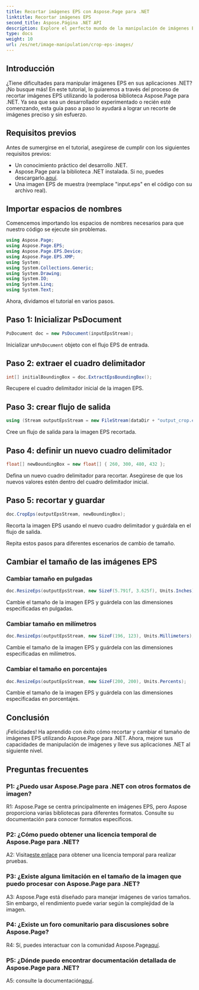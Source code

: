 ```yaml
---
title: Recortar imágenes EPS con Aspose.Page para .NET
linktitle: Recortar imágenes EPS
second_title: Aspose.Página .NET API
description: Explore el perfecto mundo de la manipulación de imágenes EPS en .NET con Aspose.Page. Recorta y cambia el tamaño de las imágenes sin esfuerzo para obtener resultados sorprendentes.
type: docs
weight: 10
url: /es/net/image-manipulation/crop-eps-images/
---
```

## Introducción

¿Tiene dificultades para manipular imágenes EPS en sus aplicaciones .NET? ¡No busque más! En este tutorial, lo guiaremos a través del proceso de recortar imágenes EPS utilizando la poderosa biblioteca Aspose.Page para .NET. Ya sea que sea un desarrollador experimentado o recién esté comenzando, esta guía paso a paso lo ayudará a lograr un recorte de imágenes preciso y sin esfuerzo.

## Requisitos previos

Antes de sumergirse en el tutorial, asegúrese de cumplir con los siguientes requisitos previos:

- Un conocimiento práctico del desarrollo .NET.
-  Aspose.Page para la biblioteca .NET instalada. Si no, puedes descargarlo.[aquí](https://releases.aspose.com/page/net/).
- Una imagen EPS de muestra (reemplace "input.eps" en el código con su archivo real).

## Importar espacios de nombres

Comencemos importando los espacios de nombres necesarios para que nuestro código se ejecute sin problemas. 

```csharp
using Aspose.Page;
using Aspose.Page.EPS;
using Aspose.Page.EPS.Device;
using Aspose.Page.EPS.XMP;
using System;
using System.Collections.Generic;
using System.Drawing;
using System.IO;
using System.Linq;
using System.Text;
```

Ahora, dividamos el tutorial en varios pasos.

## Paso 1: Inicializar PsDocument

```csharp
PsDocument doc = new PsDocument(inputEpsStream);
```

 Inicializar un`PsDocument` objeto con el flujo EPS de entrada.

## Paso 2: extraer el cuadro delimitador

```csharp
int[] initialBoundingBox = doc.ExtractEpsBoundingBox();
```

Recupere el cuadro delimitador inicial de la imagen EPS.

## Paso 3: crear flujo de salida

```csharp
using (Stream outputEpsStream = new FileStream(dataDir + "output_crop.eps", FileMode.Create, FileAccess.Write))
```

Cree un flujo de salida para la imagen EPS recortada.

## Paso 4: definir un nuevo cuadro delimitador

```csharp
float[] newBoundingBox = new float[] { 260, 300, 480, 432 };
```

Defina un nuevo cuadro delimitador para recortar. Asegúrese de que los nuevos valores estén dentro del cuadro delimitador inicial.

## Paso 5: recortar y guardar

```csharp
doc.CropEps(outputEpsStream, newBoundingBox);
```

Recorta la imagen EPS usando el nuevo cuadro delimitador y guárdala en el flujo de salida.

Repita estos pasos para diferentes escenarios de cambio de tamaño.

## Cambiar el tamaño de las imágenes EPS

### Cambiar tamaño en pulgadas

```csharp
doc.ResizeEps(outputEpsStream, new SizeF(5.791f, 3.625f), Units.Inches);
```

Cambie el tamaño de la imagen EPS y guárdela con las dimensiones especificadas en pulgadas.

### Cambiar tamaño en milímetros

```csharp
doc.ResizeEps(outputEpsStream, new SizeF(196, 123), Units.Millimeters);
```

Cambie el tamaño de la imagen EPS y guárdela con las dimensiones especificadas en milímetros.

### Cambiar el tamaño en porcentajes

```csharp
doc.ResizeEps(outputEpsStream, new SizeF(200, 200), Units.Percents);
```

Cambie el tamaño de la imagen EPS y guárdela con las dimensiones especificadas en porcentajes.

## Conclusión

¡Felicidades! Ha aprendido con éxito cómo recortar y cambiar el tamaño de imágenes EPS utilizando Aspose.Page para .NET. Ahora, mejore sus capacidades de manipulación de imágenes y lleve sus aplicaciones .NET al siguiente nivel.

## Preguntas frecuentes

### P1: ¿Puedo usar Aspose.Page para .NET con otros formatos de imagen?

R1: Aspose.Page se centra principalmente en imágenes EPS, pero Aspose proporciona varias bibliotecas para diferentes formatos. Consulte su documentación para conocer formatos específicos.

### P2: ¿Cómo puedo obtener una licencia temporal de Aspose.Page para .NET?

 A2: Visita[este enlace](https://purchase.aspose.com/temporary-license/) para obtener una licencia temporal para realizar pruebas.

### P3: ¿Existe alguna limitación en el tamaño de la imagen que puedo procesar con Aspose.Page para .NET?

A3: Aspose.Page está diseñado para manejar imágenes de varios tamaños. Sin embargo, el rendimiento puede variar según la complejidad de la imagen.

### P4: ¿Existe un foro comunitario para discusiones sobre Aspose.Page?

 R4: Sí, puedes interactuar con la comunidad Aspose.Page[aquí](https://forum.aspose.com/c/page/39).

### P5: ¿Dónde puedo encontrar documentación detallada de Aspose.Page para .NET?

 A5: consulte la documentación[aquí](https://reference.aspose.com/page/net/).